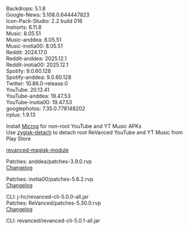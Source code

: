 Backdrops: 5.1.8  
Google-News: 5.108.0.644447823  
Icon-Pack-Studio: 2.2 build 016  
Inshorts: 6.11.8  
Music: 8.05.51  
Music-anddea: 8.05.51  
Music-inotia00: 8.05.51  
Reddit: 2024.17.0  
Reddit-anddea: 2025.12.1  
Reddit-inotia00: 2025.12.1  
Spotify: 9.0.60.128  
Spotify-anddea: 9.0.60.128  
Twitter: 10.86.0-release.0  
YouTube: 20.13.41  
YouTube-anddea: 19.47.53  
YouTube-inotia00: 19.47.53  
googlephotos: 7.35.0.778148202  
irplus: 1.9.13  

Install [Microg](https://github.com/ReVanced/GmsCore/releases) for non-root YouTube and YT Music APKs  
Use [zygisk-detach](https://github.com/j-hc/zygisk-detach) to detach root ReVanced YouTube and YT Music from Play Store  

[revanced-magisk-module](https://github.com/j-hc/revanced-magisk-module)
  
Patches: anddea/patches-3.9.0.rvp  
[Changelog](https://github.com/anddea/revanced-patches/releases/tag/v3.9.0)

Patches: inotia00/patches-5.6.2.rvp  
[Changelog](https://github.com/inotia00/revanced-patches/releases/tag/v5.6.2)

CLI: j-hc/revanced-cli-5.0.0-all.jar  
Patches: ReVanced/patches-5.30.0.rvp  
[Changelog](https://github.com/ReVanced/revanced-patches/releases/tag/v5.30.0)

CLI: revanced/revanced-cli-5.0.1-all.jar    
